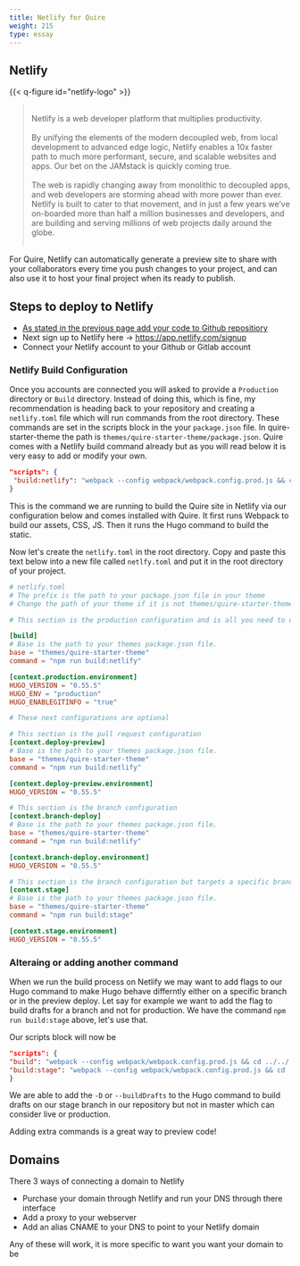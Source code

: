 ```yaml
---
title: Netlify for Quire
weight: 215
type: essay
---
```


## Netlify 

{{< q-figure id="netlify-logo" >}}

> <br/> Netlify is a web developer platform that multiplies productivity. <br/> <br/> By unifying the elements of the modern decoupled web, from local development to advanced edge logic, Netlify enables a 10x faster path to much more performant, secure, and scalable websites and apps. Our bet on the JAMstack is quickly coming true. <br/> <br/>The web is rapidly changing away from monolithic to decoupled apps, and web developers are storming ahead with more power than ever. Netlify is built to cater to that movement, and in just a few years we’ve on-boarded more than half a million businesses and developers, and are building and serving millions of web projects daily around the globe.<br/> <br/>

For Quire, Netlify can automatically generate a preview site to share with your collaborators every time you push changes to your project, and can also use it to host your final project when its ready to publish.

## Steps to deploy to Netlify

- [As stated in the previous page add your code to Github repositiory](/guide/github/)
- Next sign up to Netlify here -> https://app.netlify.com/signup
- Connect your Netlify account to your Github or Gitlab account


### Netlify Build Configuration

Once you accounts are connected you will asked to provide a `Production` directory or `Build` directory. Instead of doing this, which is fine, my recommendation is heading back to your repository and creating a `netlify.toml` file which will run commands from the root directory. These commands are set in the scripts block in the your `package.json` file.  In quire-starter-theme the path is `themes/quire-starter-theme/package.json`. Quire comes with a Netlify build command already but as you will read below it is very easy to add or modify your own. 

```json
"scripts": {
 "build:netlify": "webpack --config webpack/webpack.config.prod.js && cd ../../ && hugo --minify --config config.yml,config/site.yml"
}
```

This is the command we are running to build the Quire site in Netlify via our configuration below and comes installed with Quire. It first runs Webpack to build our assets, CSS, JS. Then it runs the Hugo command to build the static. 

Now let's create the `netlify.toml` in the root directory. Copy and paste this text below into a new file called `netlfy.toml` and put it in the root directory of your project.

```toml
# netlify.toml
# The prefix is the path to your package.json file in your theme
# Change the path of your theme if it is not themes/quire-starter-theme.

# This section is the production configuration and is all you need to deploy

[build]
# Base is the path to your themes package.json file.
base = "themes/quire-starter-theme"
command = "npm run build:netlify"

[context.production.environment]
HUGO_VERSION = "0.55.5"
HUGO_ENV = "production"
HUGO_ENABLEGITINFO = "true"

# These next configurations are optional

# This section is the pull request configuration
[context.deploy-preview]
# Base is the path to your themes package.json file.
base = "themes/quire-starter-theme"
command = "npm run build:netlify"

[context.deploy-preview.environment]
HUGO_VERSION = "0.55.5"

# This section is the branch configuration
[context.branch-deploy]
# Base is the path to your themes package.json file.
base = "themes/quire-starter-theme"
command = "npm run build:netlify"

[context.branch-deploy.environment]
HUGO_VERSION = "0.55.5"

# This section is the branch configuration but targets a specific branch and also runs a different command
[context.stage]
# Base is the path to your themes package.json file.
base = "themes/quire-starter-theme"
command = "npm run build:stage"

[context.stage.environment]
HUGO_VERSION = "0.55.5"
```

### Alteraing or adding another command

When we run the build process on Netlify we may want to add flags to our Hugo command to make Hugo behave differntly either on a specific branch or in the preview deploy.
Let say for example we want to add the flag to build drafts for a branch and not for production. 
We have the command `npm run build:stage` above, let's use that. 

Our scripts block will now be

```json
"scripts": {
"build": "webpack --config webpack/webpack.config.prod.js && cd ../../ && hugo --minify --config config.yml,config/site.yml",
"build:stage": "webpack --config webpack/webpack.config.prod.js && cd ../../ && hugo --minify -D"
}
```

We are able to add the `-D` or `--buildDrafts` to the Hugo command to build drafts on our stage branch in our repository but not in master which can consider live or production.

Adding extra commands is a great way to preview code!

## Domains

There 3 ways of connecting a domain to Netlify

- Purchase your domain through Netlify and run your DNS through there interface
- Add a proxy to your webserver 
- Add an alias CNAME to your DNS to point to your Netlify domain

Any of these will work, it is more specific to want you want your domain to be

